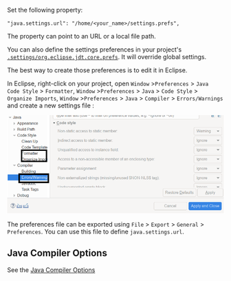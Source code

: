Set the following property: 
```
"java.settings.url": "/home/<your_name>/settings.prefs",
```

The property can point to an URL or a local file path.

You can also define the settings preferences in your project's [`.settings/org.eclipse.jdt.core.prefs`](https://gist.github.com/snjeza/e59f0ce031f237a9d0f4f2aec404a4bb). It will override global settings.

The best way to create those preferences is to edit it in Eclipse.

In Eclipse, right-click on your project, open `Window` >`Preferences` > `Java Code Style` > `Formatter`,  `Window` >`Preferences` > `Java` > `Code Style` > `Organize Imports`, `Window` >`Preferences` > `Java` > `Compiler` > `Errors/Warnings` and create a new settings file :

![Eclipse Preferences](https://github.com/snjeza/vscode-test/raw/master/.github/images/settings.png)

The preferences file can be exported using `File` > `Export` > `General` > `Preferences`. You can use this file to define `java.settings.url`.

## Java Compiler Options

See the [Java Compiler Options](https://github.com/eclipse/eclipse.jdt.ls/wiki/Language-Server-Settings-&-Capabilities#java-compiler-options)
